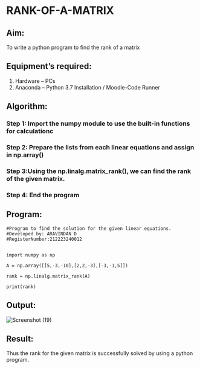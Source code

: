 # RANK-OF-A-MATRIX
## Aim:
To write a python program to find the rank of a matrix
## Equipment’s required:
1. 	Hardware – PCs
2. 	Anaconda – Python 3.7 Installation / Moodle-Code Runner
## Algorithm:
### Step 1: Import the numpy module to use the built-in functions for calculationc
### Step 2: Prepare the lists from each linear equations and assign in np.array()
### Step 3:Using the np.linalg.matrix_rank(), we can find the rank of the given matrix.
### Step 4: End the program
## Program:
```
#Program to find the solution for the given linear equations.
#Developed by: ARAVINDAN D
#RegisterNumber:212223240012


import numpy as np

A = np.array([[5,-3,-10],[2,2,-3],[-3,-1,5]])

rank = np.linalg.matrix_rank(A)

print(rank)
```
## Output:
![Screenshot (19)](https://github.com/Aravindan2006/RANK-OF-A-MATRIX/assets/151760062/5c697483-8f60-4f21-b7e0-e13df78718f0)

## Result:
Thus the rank for the given matrix is successfully solved by  using a python program.

